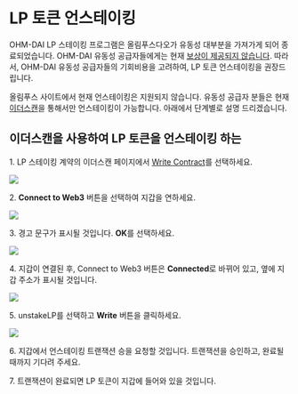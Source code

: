 # LP 토큰 언스테이킹

OHM-DAI LP 스테이킹 프로그램은 올림푸스다오가 유동성 대부분을 가져가게 되어 종료되었습니다. OHM-DAI 유동성 공급자들에게는 현재 [보상이 제공되지 않습니다](https://scattershot.page/#/olympusdao.eth/proposal/QmRhBupfD53yBothJ6EarEiL6ztVjSPSfTHRWEpVE7oq3g). 따라서, OHM-DAI 유동성 공급자들의 기회비용을 고려하여, LP 토큰 언스테이킹을 권장드립니다.

올림푸스 사이트에서 현재 언스테이킹은 지원되지 않습니다. 유동성 공급자 분들은 현재 [이더스캔](https://etherscan.io)을 통해서만 언스테이킹이 가능합니다. 아래에서 단계별로 설명 드리겠습니다.

## 이더스캔을 사용하여 LP 토큰을 언스테이킹 하는 &#x20;

1\. LP 스테이킹 계약의 이더스캔 페이지에서 [Write Contract](https://etherscan.io/address/0xF11f0F078BfaF05a28Eac345Bb84fcb2a3722223#writeContract)를 선택하세요.

![](broken-reference)

2\. **Connect to Web3** 버튼을 선택하여 지갑을 연하세요.

![](broken-reference)

3\. 경고 문구가 표시될 것입니다. **OK**를 선택하세요.

![](broken-reference)

4\. 지갑이 연결된 후, Connect to Web3 버튼은 **Connected**로 바뀌어 있고, 옆에 지갑 주소가 표시될 것입니다.

![](broken-reference)

5\. unstakeLP를 선택하고 **Write** 버튼을 클릭하세요.

![](broken-reference)

6\. 지갑에서 언스테이킹 트랜잭션 승을 요청할 것입니다. 트랜잭션을 승인하고, 완료될 때까지 기다려 주세요.

7\. 트랜잭션이 완료되면 LP 토큰이 지갑에 들어와 있을 것입니다.
